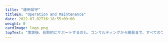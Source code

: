 ```yaml
---
title: "運用保守"
titleEn: "Operation and Maintenance"
date: 2022-07-02T16:18:55+09:00
weight: 0
cardImage: logo.png
topText: "実装後、長期的にサポートするのも、コンサルティングから開発まで、すべてのプロセスに携わったシェアード・チーム。24時間365日体制のシステム運用監視や、トラブル時の復旧対応もサポートします。さらにプロジェクトの目標達成に視点を置き、未来を見据えたシステム改善などDX化を成功に導くためのご提案もいたします。"
---
```

